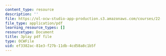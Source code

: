 ```yaml
---
content_type: resource
description: ''
file: https://ol-ocw-studio-app-production.s3.amazonaws.com/courses/22-01-introduction-to-nuclear-engineering-and-ionizing-radiation-fall-2016/ef3382ac81e3f27b11db4cd58a8c1b5f_qAVtgc3I6ig.pdf
file_type: application/pdf
learning_resource_types: []
resourcetype: Document
title: 3play pdf file
type: OCWFile
uid: ef3382ac-81e3-f27b-11db-4cd58a8c1b5f
---
```

